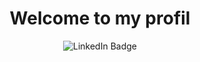 <div id="header" align="center">
  <h1>Welcome to my profil</h1>
  <div id ="badges-container>
       <a href="https://www.linkedin.com/in/jordan-zanetti-044ab2174/" target="_blank"><img src="https://img.shields.io/badge/-LinkedIn-blue?logo=linkedin&logoColor=white" alt="LinkedIn Badge"></a>
   </div>
</div>



